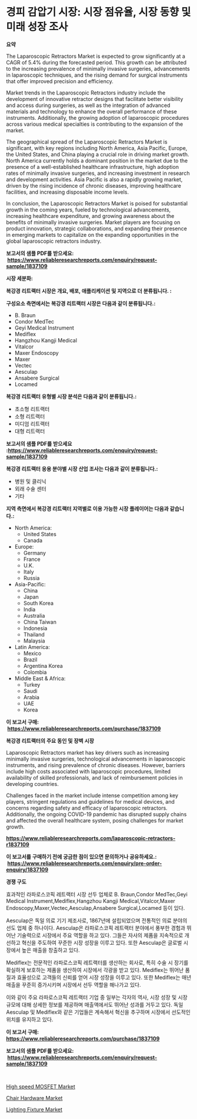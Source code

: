 <p><h1>경피 감압기 시장: 시장 점유율, 시장 동향 및 미래 성장 조사</h1></p><p><strong>요약</strong></p>
<p><p>The Laparoscopic Retractors Market is expected to grow significantly at a CAGR of 5.4% during the forecasted period. This growth can be attributed to the increasing prevalence of minimally invasive surgeries, advancements in laparoscopic techniques, and the rising demand for surgical instruments that offer improved precision and efficiency.</p><p>Market trends in the Laparoscopic Retractors industry include the development of innovative retractor designs that facilitate better visibility and access during surgeries, as well as the integration of advanced materials and technology to enhance the overall performance of these instruments. Additionally, the growing adoption of laparoscopic procedures across various medical specialties is contributing to the expansion of the market.</p><p>The geographical spread of the Laparoscopic Retractors Market is significant, with key regions including North America, Asia Pacific, Europe, the United States, and China playing a crucial role in driving market growth. North America currently holds a dominant position in the market due to the presence of a well-established healthcare infrastructure, high adoption rates of minimally invasive surgeries, and increasing investment in research and development activities. Asia Pacific is also a rapidly growing market, driven by the rising incidence of chronic diseases, improving healthcare facilities, and increasing disposable income levels.</p><p>In conclusion, the Laparoscopic Retractors Market is poised for substantial growth in the coming years, fueled by technological advancements, increasing healthcare expenditure, and growing awareness about the benefits of minimally invasive surgeries. Market players are focusing on product innovation, strategic collaborations, and expanding their presence in emerging markets to capitalize on the expanding opportunities in the global laparoscopic retractors industry.</p></p>
<p><strong>보고서의 샘플 PDF를 받으세요: &nbsp;<a href="https://www.reliableresearchreports.com/enquiry/request-sample/1837109">https://www.reliableresearchreports.com/enquiry/request-sample/1837109</a></strong></p>
<p><strong>시장 세분화:</strong></p>
<p><strong> 복강경 리트랙터 시장은 개요, 배포, 애플리케이션 및 지역으로 더 분류됩니다. :</strong></p>
<p><strong>구성요소 측면에서는 복강경 리트랙터 시장은 다음과 같이 분류됩니다.:</strong></p>
<p><ul><li>B. Braun</li><li>Condor MedTec</li><li>Geyi Medical Instrument</li><li>Mediflex</li><li>Hangzhou Kangji Medical</li><li>Vitalcor</li><li>Maxer Endoscopy</li><li>Maxer</li><li>Vectec</li><li>Aesculap</li><li>Ansabere Surgical</li><li>Locamed</li></ul></p>
<p><strong> 복강경 리트랙터 유형별 시장 분석은 다음과 같이 분류됩니다.:</strong></p>
<p><ul><li>초소형 리트랙터</li><li>소형 리트랙터</li><li>미디엄 리트랙터</li><li>대형 리트랙터</li></ul></p>
<p><strong>보고서의 샘플 PDF를 받으세요 :<a href="https://www.reliableresearchreports.com/enquiry/request-sample/1837109">https://www.reliableresearchreports.com/enquiry/request-sample/1837109</a></strong></p>
<p><strong> 복강경 리트랙터 응용 분야별 시장 산업 조사는 다음과 같이 분류됩니다.:</strong></p>
<p><ul><li>병원 및 클리닉</li><li>외래 수술 센터</li><li>기타</li></ul></p>
<p><strong>지역 측면에서 복강경 리트랙터 지역별로 이용 가능한 시장 플레이어는 다음과 같습니다.:</strong></p>
<p><ul>
    <li>
        North America:
        <ul>
            <li>United States</li>
            <li>Canada</li>
        </ul>
    </li>
    <li>
        Europe:
        <ul>
            <li>Germany</li>
            <li>France</li>
            <li>U.K.</li>
            <li>Italy</li>
            <li>Russia</li>
        </ul>
    </li>
    <li>
        Asia-Pacific:
        <ul>
            <li>China</li>
            <li>Japan</li>
            <li>South Korea</li>
            <li>India</li>
            <li>Australia</li>
            <li>China Taiwan</li>
            <li>Indonesia</li>
            <li>Thailand</li>
            <li>Malaysia</li>
        </ul>
    </li>
    <li>
        Latin America:
        <ul>
            <li>Mexico</li>
            <li>Brazil</li>
            <li>Argentina Korea</li>
            <li>Colombia</li>
        </ul>
    </li>
    <li>
        Middle East & Africa:
        <ul>
            <li>Turkey</li>
            <li>Saudi</li>
            <li>Arabia</li>
            <li>UAE</li>
            <li>Korea</li>
        </ul>
    </li>
    </ul></p>
<p><strong>이 보고서 구매: &nbsp;<a href="https://www.reliableresearchreports.com/purchase/1837109">https://www.reliableresearchreports.com/purchase/1837109</a></strong></p>
<p><strong>복강경 리트랙터의 주요 동인 및 장벽 시장</strong></p>
<p><p>Laparoscopic Retractors market has key drivers such as increasing minimally invasive surgeries, technological advancements in laparoscopic instruments, and rising prevalence of chronic diseases. However, barriers include high costs associated with laparoscopic procedures, limited availability of skilled professionals, and lack of reimbursement policies in developing countries.</p><p>Challenges faced in the market include intense competition among key players, stringent regulations and guidelines for medical devices, and concerns regarding safety and efficacy of laparoscopic retractors. Additionally, the ongoing COVID-19 pandemic has disrupted supply chains and affected the overall healthcare system, posing challenges for market growth.</p></p>
<p><strong><a href="https://www.reliableresearchreports.com/laparoscopic-retractors-r1837109">https://www.reliableresearchreports.com/laparoscopic-retractors-r1837109</a></strong></p>
<p><strong>이 보고서를 구매하기 전에 궁금한 점이 있으면 문의하거나 공유하세요.: &nbsp;<a href="https://www.reliableresearchreports.com/enquiry/pre-order-enquiry/1837109">https://www.reliableresearchreports.com/enquiry/pre-order-enquiry/1837109</a></strong></p>
<p><strong>경쟁 구도</strong></p>
<p><p>효과적인 라파로스코픽 레트랙터 시장 선두 업체로 B. Braun,Condor MedTec,Geyi Medical Instrument,Mediflex,Hangzhou Kangji Medical,Vitalcor,Maxer Endoscopy,Maxer,Vectec,Aesculap,Ansabere Surgical,Locamed 등이 있다.</p><p>Aesculap은 독일 의료 기기 제조사로, 1867년에 설립되었으며 전통적인 의료 분야의 선도 업체 중 하나이다. Aesculap은 라파로스코픽 레트랙터 분야에서 풍부한 경험과 뛰어난 기술력으로 시장에서 주요 역할을 하고 있다. 그들은 자사의 제품을 지속적으로 개선하고 혁신을 주도하여 꾸준한 시장 성장을 이루고 있다. 또한 Aesculap은 글로벌 시장에서 높은 매출을 창출하고 있다.</p><p>Mediflex는 전문적인 라파로스코픽 레트랙터를 생산하는 회사로, 특히 수술 시 장기를 확실하게 보호하는 제품을 생산하여 시장에서 각광을 받고 있다. Mediflex는 뛰어난 품질과 효율성으로 고객들의 신뢰를 얻어 시장 성장을 이루고 있다. 또한 Mediflex는 매년 매출을 꾸준히 증가시키며 시장에서 선두 역할을 해나가고 있다.</p><p>이와 같이 주요 라파로스코픽 레트랙터 기업 중 일부는 각자의 역사, 시장 성장 및 시장 규모에 대해 상세한 정보를 제공하며 매출액에서도 뛰어난 성과를 거두고 있다. 독일 Aesculap 및 Mediflex와 같은 기업들은 계속해서 혁신을 추구하며 시장에서 선도적인 위치를 유지하고 있다.</p></p>
<p><strong>이 보고서 구매: &nbsp; <a href="https://www.reliableresearchreports.com/purchase/1837109">https://www.reliableresearchreports.com/purchase/1837109</a></strong></p>
<p><strong>보고서의 샘플 PDF를 받으세요: &nbsp;<a href="https://www.reliableresearchreports.com/enquiry/request-sample/1837109">https://www.reliableresearchreports.com/enquiry/request-sample/1837109</a></strong><strong></strong></p>
<p>&nbsp;</p>
<p><p><a href="https://five-trouble-98a.notion.site/High-speed-MOSFET-Market-Size-Market-Outlook-and-Market-Forecast-2024-to-2031-dcbcff09c30d40ca88654759ca817b2a">High speed MOSFET Market</a></p><p><a href="https://github.com/WillieWoodard/Market-Research-Report-List-4/blob/main/chair-hardware-market.md">Chair Hardware Market</a></p><p><a href="https://nifty-kite-d51.notion.site/Lighting-Fixture-Market-Research-Report-Its-History-and-Forecast-2024-to-2031-7307a4cb3f1348e7adfb772f75339315">Lighting Fixture Market</a></p></p>